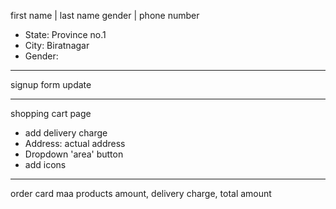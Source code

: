 first name | last name
gender | phone number

- State: Province no.1
- City: Biratnagar
- Gender:

---

signup form update

---

shopping cart page

- add delivery charge
- Address: actual address
- Dropdown 'area' button
- add icons

---

order card maa products amount, delivery charge, total amount
